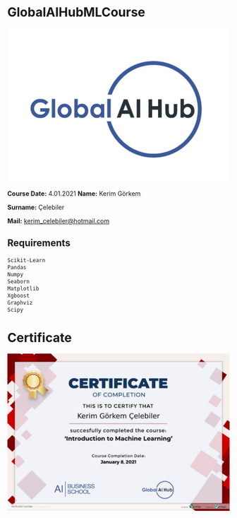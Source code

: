 # GlobalAIHubMLCourse
![](img/logo.png)

**Course Date:** 4.01.2021 **Name:** Kerim Görkem

**Surname:** Çelebiler

**Mail:** kerim_celebiler@hotmail.com

## Requirements
```
Scikit-Learn
Pandas
Numpy
Seaborn
Matplotlib
Xgboost
Graphviz
Scipy
```

# Certificate
![](img/globalaihubmlcoursecertificate.png)
